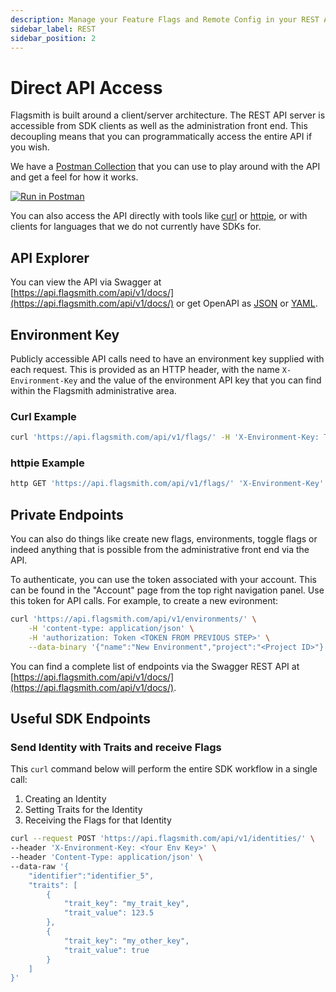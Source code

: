 ```yaml
---
description: Manage your Feature Flags and Remote Config in your REST APIs.
sidebar_label: REST
sidebar_position: 2
---
```


# Direct API Access

Flagsmith is built around a client/server architecture. The REST API server is accessible from SDK clients as well as
the administration front end. This decoupling means that you can programmatically access the entire API if you wish.

We have a [Postman Collection](https://www.postman.com/flagsmith/workspace/flagsmith/overview) that you can use to play
around with the API and get a feel for how it works.

[![Run in Postman](https://run.pstmn.io/button.svg)](https://app.getpostman.com/run-collection/14712118-a638325a-f1f4-4570-8b4d-fd2841218dfa?action=collection%2Ffork&collection-url=entityId%3D14712118-a638325a-f1f4-4570-8b4d-fd2841218dfa%26entityType%3Dcollection%26workspaceId%3D452554eb-f581-4754-b5b8-0deabdce9f4b#?env%5BFlagsmith%20Environment%5D=W3sia2V5IjoiRmxhZ3NtaXRoIEVudmlyb25tZW50IEtleSIsInZhbHVlIjoiOEt6RVRkRGVNWTd4a3FrU2tZM0dzZyIsImVuYWJsZWQiOnRydWV9LHsia2V5IjoiYmFzZVVybCIsInZhbHVlIjoiaHR0cHM6Ly9hcGkuZmxhZ3NtaXRoLmNvbS9hcGkvdjEvIiwiZW5hYmxlZCI6dHJ1ZX0seyJrZXkiOiJJZGVudGl0eSIsInZhbHVlIjoicG9zdG1hbl91c2VyXzEyMyIsImVuYWJsZWQiOnRydWV9XQ==)

You can also access the API directly with tools like [curl](https://curl.haxx.se/) or [httpie](https://httpie.org/), or
with clients for languages that we do not currently have SDKs for.

## API Explorer

You can view the API via Swagger at [https://api.flagsmith.com/api/v1/docs/](https://api.flagsmith.com/api/v1/docs/) or
get OpenAPI as [JSON](https://api.flagsmith.com/api/v1/docs/?format=.json) or
[YAML](https://api.flagsmith.com/api/v1/docs/?format=.yaml).

## Environment Key

Publicly accessible API calls need to have an environment key supplied with each request. This is provided as an HTTP
header, with the name `X-Environment-Key` and the value of the environment API key that you can find within the
Flagsmith administrative area.

### Curl Example

```bash
curl 'https://api.flagsmith.com/api/v1/flags/' -H 'X-Environment-Key: TijpMX6ajA7REC4bf5suYg'
```

### httpie Example

```bash
http GET 'https://api.flagsmith.com/api/v1/flags/' 'X-Environment-Key':'TijpMX6ajA7REC4bf5suYg'
```

## Private Endpoints

You can also do things like create new flags, environments, toggle flags or indeed anything that is possible from the
administrative front end via the API.

To authenticate, you can use the token associated with your account. This can be found in the "Account" page from the
top right navigation panel. Use this token for API calls. For example, to create a new evironment:

```bash
curl 'https://api.flagsmith.com/api/v1/environments/' \
    -H 'content-type: application/json' \
    -H 'authorization: Token <TOKEN FROM PREVIOUS STEP>' \
    --data-binary '{"name":"New Environment","project":"<Project ID>"}'
```

You can find a complete list of endpoints via the Swagger REST API at
[https://api.flagsmith.com/api/v1/docs/](https://api.flagsmith.com/api/v1/docs/).

## Useful SDK Endpoints

### Send Identity with Traits and receive Flags

This `curl` command below will perform the entire SDK workflow in a single call:

1. Creating an Identity
2. Setting Traits for the Identity
3. Receiving the Flags for that Identity

```bash
curl --request POST 'https://api.flagsmith.com/api/v1/identities/' \
--header 'X-Environment-Key: <Your Env Key>' \
--header 'Content-Type: application/json' \
--data-raw '{
    "identifier":"identifier_5",
    "traits": [
        {
            "trait_key": "my_trait_key",
            "trait_value": 123.5
        },
        {
            "trait_key": "my_other_key",
            "trait_value": true
        }
    ]
}'
```
